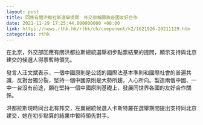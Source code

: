 ```yaml
---
layout: post
title: 回應有關洪都拉斯選舉提問　外交部稱願與各國友好合作
date: 2021-11-29 17:25:44.000000000 +08:00
link: https://news.rthk.hk/rthk/ch/component/k2/1621926-20211129.htm
categories: rthk
---
```


在北京，外交部回應有關洪都拉斯總統選舉初步點票結果的提問，顯示支持與北京建交的候選人得票暫時領先。

發言人汪文斌表示，一個中國原則是公認的國際法基本準則和國際社會的普遍共識，反對台獨分裂，堅持一個中國原則是大勢所趨，人心所向。製造兩個中國、一中一台沒有前途，願在堅持一個中國原則基礎上，發展同世界各國的友好合作關係。

洪都拉斯現時同台北有邦交，左翼總統候選人卡斯特羅在選舉期間提出支持同北京建交，她在初步點算的結果中暫時領先對手。
